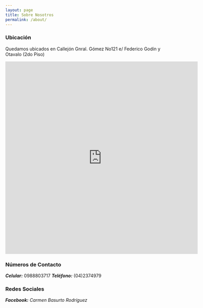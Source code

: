```yaml
---
layout: page
title: Sobre Nosotros
permalink: /about/
---
```


### Ubicación

Quedamos ubicados en Callejón Gnral. Gómez No121 e/ Federico Godín y Otavalo (2do Piso)

<center><iframe src="https://www.google.com/maps/embed?pb=!4v1582994790658!6m8!1m7!1sEuOssTMP_ucSlwkbTqXu_w!2m2!1d-2.202602743886514!2d-79.9108764114437!3f286.8696160234737!4f-1.1236663310380948!5f1.3002540877680033" width="600" height="600" frameborder="0" style="border:0;" allowfullscreen=""></iframe></center>

### Números de Contacto

___Celular:___ 0988803717
___Teléfono:___ (04)2374979

### Redes Sociales

___Facebook:___ _Carmen Basurto Rodríguez_



